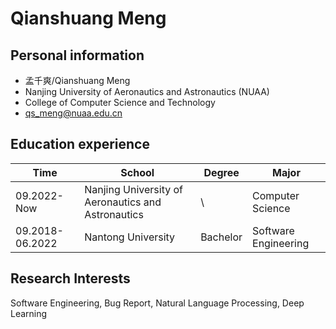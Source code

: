 # Qianshuang Meng

## Personal information
- 孟千爽/Qianshuang Meng
- Nanjing University of Aeronautics and Astronautics (NUAA)
- College of Computer Science and Technology
- qs_meng@nuaa.edu.cn

## Education experience
| Time | School | Degree | Major |
| ---- | ------ | ------ | ----- |
| 09.2022-Now | Nanjing University of Aeronautics and Astronautics | \ | Computer Science |
| 09.2018-06.2022 | Nantong University | Bachelor | Software Engineering |

## Research Interests
Software Engineering, Bug Report, Natural Language Processing, Deep Learning 
